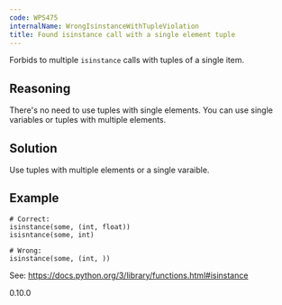 ```yaml
---
code: WPS475
internalName: WrongIsinstanceWithTupleViolation
title: Found isinstance call with a single element tuple
---
```


Forbids to multiple `isinstance` calls with tuples of a single item.

## Reasoning
There's no need to use tuples with single elements. You can use
single variables or tuples with multiple elements.

## Solution
Use tuples with multiple elements or a single varaible.

## Example

    # Correct:
    isinstance(some, (int, float))
    isisntance(some, int)
    
    # Wrong:
    isinstance(some, (int, ))

See: <https://docs.python.org/3/library/functions.html#isinstance>

<div class="versionadded">

0.10.0

</div>